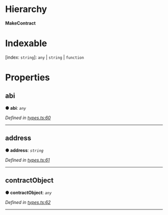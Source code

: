 

# Hierarchy

**MakeContract**

# Indexable

\[index: `string`\]:&nbsp;`any` \| `string` \| `function`
# Properties

<a id="abi"></a>

##  abi

**● abi**: *`any`*

*Defined in [types.ts:60](https://octonion.institute/susytech/js-libs/blob/9a82e16/packages/light.js/src/types.ts#L60)*

___
<a id="address"></a>

##  address

**● address**: *`string`*

*Defined in [types.ts:61](https://octonion.institute/susytech/js-libs/blob/9a82e16/packages/light.js/src/types.ts#L61)*

___
<a id="contractobject"></a>

##  contractObject

**● contractObject**: *`any`*

*Defined in [types.ts:62](https://octonion.institute/susytech/js-libs/blob/9a82e16/packages/light.js/src/types.ts#L62)*

___

